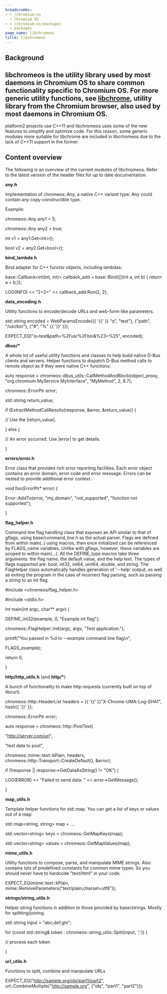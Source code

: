 ```yaml
---
breadcrumbs:
- - /chromium-os
  - Chromium OS
- - /chromium-os/packages
  - packages
page_name: libchromeos
title: libchromeos
---
```


## Background

## libchromeos is the utility library used by most daemons in Chromium OS to share common functionality specific to Chromium OS. For more generic utility functions, see [libchrome](/chromium-os/packages/libchrome), utility library from the Chromium browser, also used by most daemons in Chromium OS.

platform2 projects use C++11 and libchromeos uses some of the new features to
simplify and optimize code. For this reason, some generic modules more suitable
for libchrome are included in libcrhomeos due to the lack of C++11 support in
the former.

## Content overview

The following is an overview of the current modules of libchromeos. Refer to the
latest version of the header files for up to date documentation.

**any.h**

Implementation of chromeos::Any, a native C++ variant type. Any could contain
any copy-constructible type.

Example:

chromeos::Any any1 = 5;

chromeos::Any any2 = true;

int v1 = any1.Get&lt;int&gt;();

bool v2 = any2.Get&lt;bool&gt;();

**bind_lambda.h**

Bind adapter for C++ functor objects, including lambdas:

base::Callback&lt;int(int, int)&gt; callback_add = base::Bind(\[\](int a, int b)
{ return a + b;});

LOG(INFO) &lt;&lt; "2+2=" &lt;&lt; callback_add.Run(2, 2);

**data_encoding.h**

Utility functions to encode/decode URLs and web-form-like parameters.

std::string encoded = WebParamsEncode({{ '{{' }} "q", "test"}, {"path", "/usr/bin"},
{"#", "%" {{ '}}' }});

EXPECT_EQ("q=test&path=%2Fusr%2Fbin&%23=%25", encoded);

**dbus/\***

A whole lot of useful utility functions and classes to help build native D-Bus
clients and servers. Helper functions to dispatch D-Bus method calls to remote
object as if they were native C++ functions:

auto response = chromeos::dbus_utils::CallMethodAndBlock(object_proxy,
"org.chromium.MyService.MyInterface", "MyMethod", 2, 8.7);

chromeos::ErrorPtr error;

std::string return_value;

if (ExtractMethodCallResults(response, &error, &return_value)) {

// Use the |return_value|.

} else {

// An error occurred. Use |error| to get details.

}

**errors/error.h**

Error class that provides rich error reporting facilities. Each error object
contains an error domain, error code and error message. Errors can be nested to
provide additional error context.

void foo(ErrorPtr\* error) {

Error::AddTo(error, "my_domain", "not_supported", "function not supported");

}

**flag_helper.h**

Command line flag handling class that exposes an API similar to that of gflags,
using base/command_line.h as the actual parser. Flags are defined from within
main(..) using macros, then once initialized can be referenced by FLAGS_name
variables. Unlike with gflags, however, these variables are scoped to within
main(...). All the DEFINE_type macros take three arguments: the flag name, the
default value, and the help text. The types of flags supported are: bool, int32,
int64, uint64, double, and string. The FlagHelper class automatically handles
generation of '--help' output, as well as exiting the program in the case of
incorrect flag parsing, such as passing a string to an int flag.

#include &lt;chromeos/flag_helper.h&gt;

#include &lt;stdio.h&gt;

int main(int argc, char\*\* argv) {

DEFINE_int32(example, 0, "Example int flag");

chromeos::FlagHelper::Init(argc, argv, "Test application.");

printf("You passed in %d to --example command line flag\\n",

FLAGS_example);

return 0;

}

**http/http_utils.h** (and **http/\***)

A bunch of functionality to make http requests (currently built on top of
libcurl).

chromeos::http::HeaderList headers = {{ '{{' }}"X-Chrome-UMA-Log-SHA1", hash{{ '}}' }};

chromeos::ErrorPtr error;

auto response = chromeos::http::PostText(

"<http://server.com/url>",

"text data to post",

chromeos::mime::text::kPlain, headers,
chromeos::http::Transport::CreateDefault(), &error);

if (!response || response-&gt;GetDataAsString() != "OK") {

LOG(ERROR) &lt;&lt; "Failed to send data: " &lt;&lt; error-&gt;GetMessage();

}

**map_utils.h**

Template helper functions for std::map. You can get a list of keys or values out
of a map:

std::map&lt;string, string&gt; map = ....

std::vector&lt;string&gt; keys = chromeos::GetMapKeys(map);

std::vector&lt;string&gt; values = chromeos::GetMapValues(map);

**mime_utils.h**

Utility functions to compose, parse, and manipulate MIME strings. Also contains
lots of predefined constants for common mime types. So you should never have to
hardcode "text/html" in your code.

EXPECT_EQ(mime::text::kPlain,
mime::RemoveParameters("text/plain;charset=utf8"));

**strings/string_utils.h**

Helper string functions in addition to those provided by base/strings. Mostly
for splitting/joining.

std::string input = "abc;def;ghi";

for (const std::string& token : chromeos::string_utils::Split(input, ';')) {

// process each token

}

**url_utils.h**

Functions to split, combine and manipulate URLs

EXPECT_EQ("<http://sample.org/obj/part1/part2>",
url::CombineMultiple("<http://sample.org>", {"obj", "part1", "part2"}));
